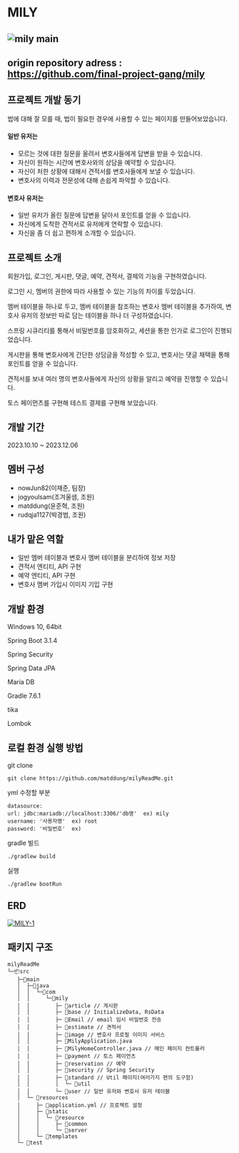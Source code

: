 MILY
====
![mily main](https://github.com/user-attachments/assets/ae540be2-7d2a-4308-a1c3-54e0daad51ca)
---------------
origin repository adress : https://github.com/final-project-gang/mily
----------------

프로젝트 개발 동기
-----------------
법에 대해 잘 모를 때, 법이 필요한 경우에 사용할 수 있는 페이지를 만들어보았습니다.

#### 일반 유저는
- 모르는 것에 대한 질문을 올려서 변호사들에게 답변을 받을 수 있습니다.
- 자신이 원하는 시간에 변호사와의 상담을 예약할 수 있습니다.
- 자신이 처한 상황에 대해서 견적서를 변호사들에게 보낼 수 있습니다.
- 변호사의 이력과 전문성에 대해 손쉽게 파악할 수 있습니다.

#### 변호사 유저는
- 일반 유저가 올린 질문에 답변을 달아서 포인트를 얻을 수 있습니다.
- 자신에게 도착한 견적서로 유저에게 연락할 수 있습니다.
- 자신을 좀 더 쉽고 편하게 소개할 수 있습니다.

프로젝트 소개
------------
회원가입, 로그인, 게시판, 댓글, 예약, 견적서, 결제의 기능을 구현하였습니다.

로그인 시, 멤버의 권한에 따라 사용할 수 있는 기능의 차이를 두었습니다.

멤버 테이블을 하나로 두고, 멤버 테이블을 참조하는 변호사 멤버 테이블을 추가하여, 변호사 유저의 정보만 따로 담는 테이블을 하나 더 구성하였습니다.

스프링 시큐리티를 통해서 비밀번호를 암호화하고, 세션을 통한 인가로 로그인이 진행되었습니다.

게시판을 통해 변호사에게 간단한 상담글을 작성할 수 있고, 변호사는 댓글 채택을 통해 포인트를 얻을 수 있습니다.

견적서를 보내 여러 명의 변호사들에게 자신의 상황을 알리고 예약을 진행할 수 있습니다.

토스 페이먼츠를 구현해 테스트 결제를 구현해 보았습니다.


개발 기간
--------
2023.10.10 ~ 2023.12.06

멤버 구성
---------
- nowJun82(이재준, 팀장)
- jogyoulsam(조겨울샘, 조원)
- matddung(윤준혁, 조원)
- rudqja1127(박경범, 조원)

내가 맡은 역할
-------------
- 일반 멤버 테이블과 변호사 멤버 테이블을 분리하여 정보 저장
- 견적서 엔티티, API 구현
- 예약 엔티티, API 구현
- 변호사 멤버 가입시 이미지 기입 구현

개발 환경
--------
Windows 10, 64bit

Spring Boot 3.1.4

Spring Security

Spring Data JPA

Maria DB

Gradle 7.6.1

tika

Lombok

로컬 환경 실행 방법
------------------
git clone

    git clone https://github.com/matddung/milyReadMe.git

yml 수정할 부분

    datasource:
    url: jdbc:mariadb://localhost:3306/'db명'  ex) mily
    username: '사용자명'  ex) root
    password: '비밀번호'  ex) 

gradle 빌드

    ./gradlew build

실행

    ./gradlew bootRun

ERD
---
<a href="https://ibb.co/Z1gqytM"><img src="https://i.ibb.co/PzWqB36/MILY-1.png" alt="MILY-1" border="0"></a>

패키지 구조
----------
```
milyReadMe
└─📦src
   ├─📂main
   │  ├─📂java
   │  │  └─📂com
   │  │     └─📂mily
   │  │        ├─ 📂article // 게시판
   │  │        ├─ 📂base // InitializeData, RsData
   │  │        ├─ 📂Email // email 임시 비밀번호 전송
   │  │        ├─ 📂estimate // 견적서
   │  │        ├─ 📂image // 변호사 프로필 이미지 서비스
   │  │        ├─ 📜MilyApplication.java
   │  │        ├─ 📜MilyHomeController.java // 메인 페이지 컨트롤러
   │  │        ├─ 📂payment // 토스 페이먼츠
   │  │        ├─ 📂reservation // 예약
   │  │        ├─ 📂security // Spring Security
   │  │        ├─ 📂standard // Util 페이지(여러가지 편의 도구함)
   │  │        │  └─ 📂util
   │  │        └─ 📂user // 일반 유저와 변호사 유저 테이블
   │  └─ 📂resources
   │     ├─ 📜application.yml // 프로젝트 설정
   │     ├─ 📂static
   │     │  └─ 📂resource
   │     │     ├─ 📂common
   │     │     └─ 📂server
   │     └─ 📂templates
   └─ 📂test
```

